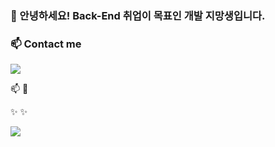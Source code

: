 ### 👋 안녕하세요! Back-End 취업이 목표인 개발 지망생입니다.

### 📫 Contact me
<img src="https://img.shields.io/badge/Naver-03C75A?style=flat-square&logo=aver&logoColor=white&link=yskh95s@naver.com"/>


📫
🌱

✨
✨
<!--
자기소개를 위한, 일종의 광고지이다.
간단한 명함을 예시로 들어가야 할 요소들을 적어보자.

이름
회사, 직급, 연락처(전화번호, 이메일, 거주지-광주인것만...)

학력사항은 안적어도 될 것 같고

간단한 자기소개정도는 필요해 보인다.
취미, 생각 등
스킬은 당연히 필요한 것이고.

- 🔭 I’m currently working on ...
- 🌱 I’m currently learning ...
- 👯 I’m looking to collaborate on ...
- 🤔 I’m looking for help with ...
- 💬 Ask me about ...
- 📫 How to reach me: ...
- 😄 Pronouns: ...
- ⚡ Fun fact: ...
-->

<img src="https://img.shields.io/badge/Android-3DDC84?style=flat-square&logo=Android&logoColor=white"/>

